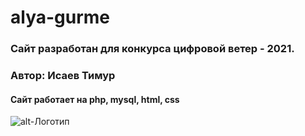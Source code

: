 # alya-gurme
### Сайт разработан для конкурса цифровой ветер - 2021.
### Автор: Исаев Тимур
#### Сайт работает на php, mysql, html, css


![alt-Логотип](http://digitalwind.ru/images/ru_logo_21.png "Логотип")